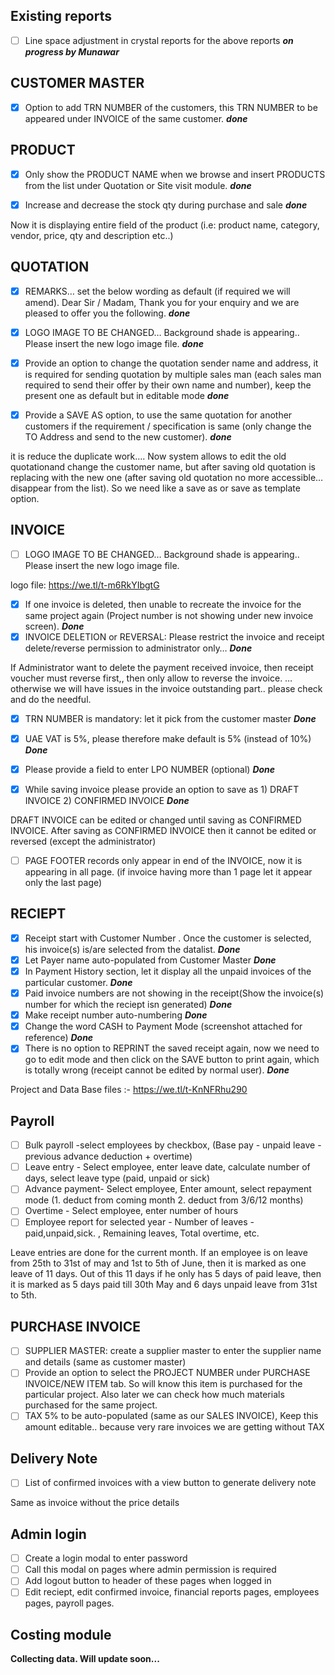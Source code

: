 ## Existing reports
- [ ] Line space adjustment in crystal reports for the above reports ***on progress by Munawar***

## CUSTOMER MASTER
- [x] Option to add TRN NUMBER of the customers, this TRN NUMBER to be appeared under INVOICE of the same customer.  ***done***

## PRODUCT
- [x] Only show the PRODUCT NAME when we browse and insert PRODUCTS from the list under Quotation or Site visit module. ***done***

- [x] Increase and decrease the stock qty during purchase and sale  ***done***

Now it is displaying entire field of the product (i.e: product name, category, vendor, price, qty and description etc..)

## QUOTATION
- [x] REMARKS… set the below wording as default (if required we will amend).
      Dear Sir / Madam,
      Thank you for your enquiry and we are pleased to offer you the following. ***done***
      
- [x] LOGO IMAGE TO BE CHANGED… Background shade is appearing.. Please insert the new logo image file. ***done***

- [x] Provide an option to change the quotation sender name and address, it is required for sending quotation by multiple sales man (each sales man required to send their offer by their own name and number), keep the present one as default but in editable mode ***done***

- [x] Provide a SAVE AS option, to use the same quotation for another customers if the requirement / specification is same (only change the TO Address and send to the new customer). ***done***

it is reduce the duplicate work…. Now system allows to edit the old quotationand change the customer name, but after saving old quotation is replacing with the new one (after saving old quotation no more accessible… disappear from the list). So we need like a save as or save as template option. 

## INVOICE
- [ ] LOGO IMAGE TO BE CHANGED… Background shade is appearing.. Please insert the new logo image file. 

logo file: https://we.tl/t-m6RkYIbgtG

- [x] If one invoice is deleted, then unable to recreate the invoice for the same project again (Project number is not showing under new invoice screen). ***Done***
- [x] INVOICE DELETION or REVERSAL: Please restrict the invoice and receipt delete/reverse permission to administrator only… ***Done***

If Administrator want to delete the payment received invoice, then receipt voucher must reverse first,, then only allow to reverse the invoice. … otherwise we will have issues in the invoice outstanding part.. please check and do the needful. 

- [x] TRN NUMBER is mandatory: let it pick from the customer master  ***Done***
- [x] UAE VAT is 5%, please therefore make default is 5% (instead of 10%)  ***Done***
- [x] Please provide a field to enter LPO NUMBER (optional) ***Done***
- [x] While saving invoice please provide an option to save as 1) DRAFT INVOICE 2) CONFIRMED INVOICE ***Done***


DRAFT INVOICE can be edited or changed until saving as CONFIRMED INVOICE. After saving as CONFIRMED INVOICE then it cannot be edited or reversed (except the administrator)
- [ ] PAGE FOOTER records only appear in end of the INVOICE, now it is appearing in all page. (if invoice having more than 1 page let it appear only the last page)

## RECIEPT
- [x] Receipt start with Customer Number . Once the customer is selected, his invoice(s) is/are selected from the datalist. ***Done*** 
- [x] Let Payer name auto-populated from Customer Master ***Done*** 
- [x] In Payment History section, let it display all the unpaid invoices of the particular customer. ***Done***
- [x] Paid invoice numbers are not showing in the receipt(Show the invoice(s) number for which the reciept isn generated)  ***Done***
- [x] Make receipt number auto-numbering	 ***Done***
- [x] Change the word CASH to Payment Mode  (screenshot attached for reference) ***Done***
- [x] There is no option to REPRINT the saved receipt again, now we need to go to edit mode and then click on the SAVE button to print again, which is totally wrong (receipt cannot be edited by normal user). ***Done***

Project and Data Base files :-  https://we.tl/t-KnNFRhu290

## Payroll
- [ ] Bulk payroll -select employees by checkbox, (Base pay - unpaid leave - previous advance deduction + overtime) 
- [ ] Leave entry - Select employee, enter leave date, calculate number of days, select leave type (paid, unpaid or sick)
- [ ] Advance payment- Select employee, Enter amount, select repayment mode (1. deduct from coming month 2. deduct from 3/6/12 months)
- [ ] Overtime - Select employee, enter number of hours
- [ ] Employee report for selected year - Number of leaves - paid,unpaid,sick. , Remaining leaves, Total overtime, etc.

Leave entries are done for the current month. If an employee is on leave from 25th to 31st of may and 1st to 5th of June, then it is marked as one leave of 11 days. Out of this 11 days if he only has 5 days of paid leave, then it is marked as 5 days paid till 30th May and 6 days unpaid leave from 31st to 5th.

## PURCHASE INVOICE
- [ ] SUPPLIER MASTER: create a supplier master to enter the supplier name and details (same as customer master)
- [ ] Provide an option to select the PROJECT NUMBER under PURCHASE INVOICE/NEW ITEM tab. So will know this item is purchased for the particular project. Also later we can check how much materials purchased for the same project. 
- [ ] TAX 5% to be auto-populated (same as our SALES INVOICE),  Keep this amount editable.. because very rare invoices we are getting without TAX

## Delivery Note
- [ ] List of confirmed invoices with a view button to generate delivery note

Same as invoice without the price details
## Admin login
- [ ] Create a login modal to enter password
- [ ] Call this modal on pages where admin permission is required
- [ ] Add logout button to header of these pages when logged in
- [ ] Edit reciept, edit confirmed invoice, financial reports pages, employees pages, payroll pages.

## Costing module
**Collecting data. Will update soon...**


